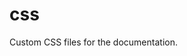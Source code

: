 <!--
SPDX-FileCopyrightText: 2021 Wanja Timm Schulze <wangenau@protonmail.com>
SPDX-License-Identifier: Apache-2.0
-->
# css

Custom CSS files for the documentation.
